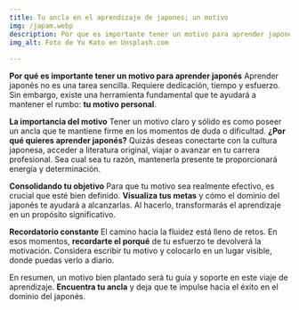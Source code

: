 ```yaml
---
title: Tu ancla en el aprendizaje de japones; un motivo
img: /japam.webp	
description: Por que es importante tener un motivo para aprender japonés.
img_alt: Foto de Yu Kato en Unsplash.com
  
---
```

**Por qué es importante tener un motivo para aprender japonés**
Aprender japonés no es una tarea sencilla. Requiere dedicación, tiempo y esfuerzo. Sin embargo, existe una herramienta fundamental que te ayudará a mantener el rumbo: **tu motivo personal**.

**La importancia del motivo**
Tener un motivo claro y sólido es como poseer un ancla que te mantiene firme en los momentos de duda o dificultad. **¿Por qué quieres aprender japonés?** Quizás deseas conectarte con la cultura japonesa, acceder a literatura original, viajar o avanzar en tu carrera profesional. Sea cual sea tu razón, mantenerla presente te proporcionará energía y determinación.

**Consolidando tu objetivo**
Para que tu motivo sea realmente efectivo, es crucial que esté bien definido. **Visualiza tus metas** y cómo el dominio del japonés te ayudará a alcanzarlas. Al hacerlo, transformarás el aprendizaje en un propósito significativo.

**Recordatorio constante**
El camino hacia la fluidez está lleno de retos. En esos momentos, **recordarte el porqué** de tu esfuerzo te devolverá la motivación. Considera escribir tu motivo y colocarlo en un lugar visible, donde puedas verlo a diario.

En resumen, un motivo bien plantado será tu guía y soporte en este viaje de aprendizaje. **Encuentra tu ancla** y deja que te impulse hacia el éxito en el dominio del japonés.
